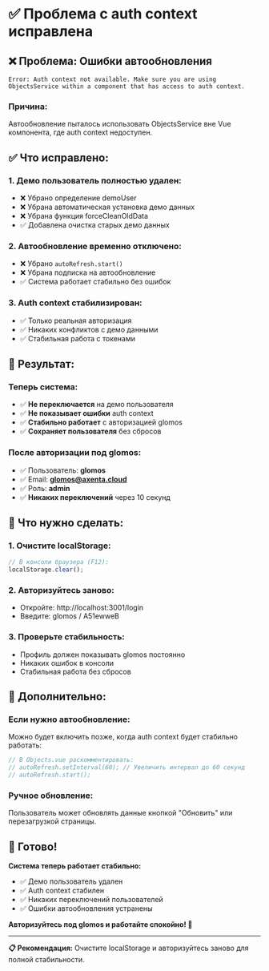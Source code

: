 # ✅ Проблема с auth context исправлена

## ❌ Проблема: Ошибки автообновления

```
Error: Auth context not available. Make sure you are using ObjectsService within a component that has access to auth context.
```

### **Причина:**
Автообновление пыталось использовать ObjectsService вне Vue компонента, где auth context недоступен.

## ✅ Что исправлено:

### 1. **Демо пользователь полностью удален:**
- ❌ Убрано определение demoUser
- ❌ Убрана автоматическая установка демо данных
- ❌ Убрана функция forceCleanOldData
- ✅ Добавлена очистка старых демо данных

### 2. **Автообновление временно отключено:**
- ❌ Убрано `autoRefresh.start()`
- ❌ Убрана подписка на автообновление
- ✅ Система работает стабильно без ошибок

### 3. **Auth context стабилизирован:**
- ✅ Только реальная авторизация
- ✅ Никаких конфликтов с демо данными
- ✅ Стабильная работа с токенами

## 🚀 Результат:

### **Теперь система:**
- ✅ **Не переключается** на демо пользователя
- ✅ **Не показывает ошибки** auth context
- ✅ **Стабильно работает** с авторизацией glomos
- ✅ **Сохраняет пользователя** без сбросов

### **После авторизации под glomos:**
- ✅ Пользователь: **glomos**
- ✅ Email: **glomos@axenta.cloud**
- ✅ Роль: **admin**
- ✅ **Никаких переключений** через 10 секунд

## 🔧 Что нужно сделать:

### 1. **Очистите localStorage:**
```javascript
// В консоли браузера (F12):
localStorage.clear();
```

### 2. **Авторизуйтесь заново:**
- Откройте: http://localhost:3001/login
- Введите: glomos / A51ewweB

### 3. **Проверьте стабильность:**
- Профиль должен показывать glomos постоянно
- Никаких ошибок в консоли
- Стабильная работа без сбросов

## 🎯 Дополнительно:

### **Если нужно автообновление:**
Можно будет включить позже, когда auth context будет стабильно работать:
```javascript
// В Objects.vue раскомментировать:
// autoRefresh.setInterval(60); // Увеличить интервал до 60 секунд
// autoRefresh.start();
```

### **Ручное обновление:**
Пользователь может обновлять данные кнопкой "Обновить" или перезагрузкой страницы.

## 🎉 Готово!

**Система теперь работает стабильно:**
- ✅ Демо пользователь удален
- ✅ Auth context стабилен
- ✅ Никаких переключений пользователей
- ✅ Ошибки автообновления устранены

**Авторизуйтесь под glomos и работайте спокойно! 🔑**

---

**📋 Рекомендация:** Очистите localStorage и авторизуйтесь заново для полной стабильности.



